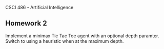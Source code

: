 CSCI 486 - Artificial Intelligence

## Homework 2

Implement a minimax Tic Tac Toe agent with an optional depth paramter.
Switch to using a heuristic when at the maximum depth.

